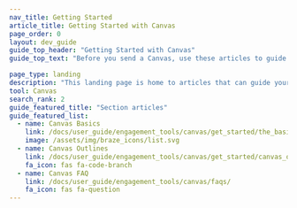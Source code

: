 ```yaml
---
nav_title: Getting Started
article_title: Getting Started with Canvas
page_order: 0
layout: dev_guide
guide_top_header: "Getting Started with Canvas"
guide_top_text: "Before you send a Canvas, use these articles to guide your planning for your Canvas and the journey you plan to take your users through."

page_type: landing
description: "This landing page is home to articles that can guide your planning for your Canvas and the journey you plan to take your users through."
tool: Canvas
search_rank: 2
guide_featured_title: "Section articles"
guide_featured_list:
  - name: Canvas Basics
    link: /docs/user_guide/engagement_tools/canvas/get_started/the_basics/
    image: /assets/img/braze_icons/list.svg
  - name: Canvas Outlines
    link: /docs/user_guide/engagement_tools/canvas/get_started/canvas_outlines/
    fa_icon: fas fa-code-branch
  - name: Canvas FAQ
    link: /docs/user_guide/engagement_tools/canvas/faqs/
    fa_icon: fas fa-question
---
```

